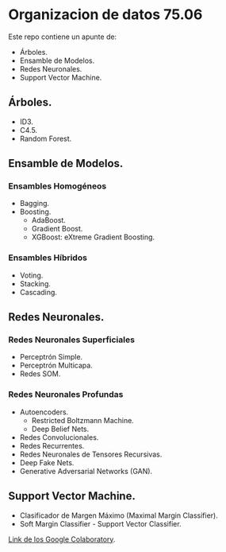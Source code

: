 # Organizacion de datos 75.06

Este repo contiene un apunte de:
- Árboles.
- Ensamble de Modelos.
- Redes Neuronales.
- Support Vector Machine.

## Árboles.
- ID3. 
- C4.5.
- Random Forest.

## Ensamble de Modelos.

### Ensambles Homogéneos
- Bagging.
- Boosting.
  - AdaBoost.
  - Gradient Boost.
  - XGBoost: eXtreme Gradient Boosting.

### Ensambles Híbridos
- Voting.
- Stacking.
- Cascading.


## Redes Neuronales.

### Redes Neuronales Superficiales

- Perceptrón Simple.
- Perceptrón Multicapa.
- Redes SOM.

### Redes Neuronales Profundas
- Autoencoders.
  - Restricted Boltzmann Machine.
  - Deep Belief Nets.
- Redes Convolucionales.
- Redes Recurrentes.
- Redes Neuronales de Tensores Recursivas.
- Deep Fake Nets.
- Generative Adversarial Networks (GAN).


## Support Vector Machine.

- Clasificador de Margen Máximo (Maximal Margin Classifier).
- Soft Margin Classifier - Support Vector Classifier.


[Link de los Google Colaboratory](https://drive.google.com/drive/folders/1YSt8Rcyqpsh58Min5f7oDxGxtycIKT5R?usp=sharing).
